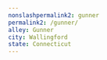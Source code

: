 ```yaml
---
﻿nonslashpermalink2: gunner
permalink2: /gunner/
alley: Gunner
city: Wallingford
state: Connecticut
---
```

